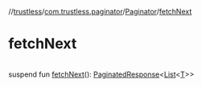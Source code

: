 //[trustless](../../../index.md)/[com.trustless.paginator](../index.md)/[Paginator](index.md)/[fetchNext](fetch-next.md)

# fetchNext

\
suspend fun [fetchNext](fetch-next.md)(): [PaginatedResponse](../-paginated-response/index.md)&lt;[List](https://kotlinlang.org/api/latest/jvm/stdlib/kotlin.collections/-list/index.html)&lt;[T](index.md)&gt;&gt;

